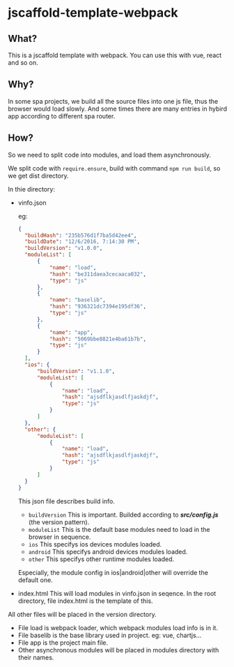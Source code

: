 # jscaffold-template-webpack

## What?
This is a jscaffold template with webpack. You can use this with vue, react and so on.

## Why?
In some spa projects, we build all the source files into one js file, thus the browser would load slowly.
And some times there are many entries in hybird app according to different spa router.

## How?
So we need to split code into modules, and load them asynchronously.

We split code with `require.ensure`, build with command `npm run build`, so we get dist directory.

In thie directory:
* vinfo.json

  eg: 
  ```json
  {
	"buildHash": "235b576d1f7ba5d42ee4",
	"buildDate": "12/6/2016, 7:14:30 PM",
	"buildVersion": "v1.0.0",
	"moduleList": [
		{
			"name": "load",
			"hash": "be311daea3cecaaca032",
			"type": "js"
		},
		{
			"name": "baselib",
			"hash": "936321dc7394e195df36",
			"type": "js"
		},
		{
			"name": "app",
			"hash": "5069bbe8821e4ba61b7b",
			"type": "js"
		}
	],
    "ios": {
        "buildVersion": "v1.1.0",
        "moduleList": [
            {
                "name": "load",
                "hash": "ajsdflkjasdlfjaskdjf",
                "type": "js"
            }
        ]
    },
    "other": {
        "moduleList": [
            {   
                "name": "load",
                "hash": "ajsdflkjasdlfjaskdjf",
                "type": "js"
            }
        ]
    }
  }
  ```

  This json file describes build info.
  * `buildVersion` This is important. Builded according to ___src/config.js___ (the version pattern).
  * `moduleList` This is the default base modules need to load in the browser in sequence.
  * `ios` This specifys ios devices modules loaded.
  * `android` This specifys android devices modules loaded.
  * `other` This specifys other runtime modules loaded.

  Especially, the module config in ios|android|other will override the default one.

* index.html
  This will load modules in vinfo.json in seqence.
  In the root directory, file index.html is the template of this.

All other files will be placed in the version directory.
* File load is webpack loader, which webpack modules load info is in it.
* File baselib is the base library used in project. eg: vue, chartjs...
* File app is the project main file.
* Other asynchronous modules will be placed in modules directory with their names.
